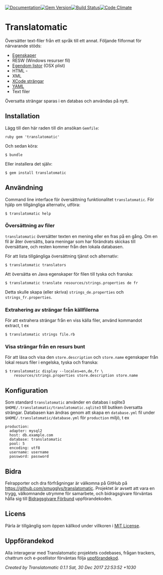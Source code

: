 [![Documentation](http://img.shields.io/badge/yard-docs-blue.svg)](http://www.rubydoc.info/gems/translatomatic)[![Gem Version](https://badge.fury.io/rb/translatomatic.svg)](https://badge.fury.io/rb/translatomatic)[![Build Status](https://travis-ci.org/smugglys/translatomatic.svg?branch=master)](https://travis-ci.org/smugglys/translatomatic)[![Code Climate](https://codeclimate.com/github/smugglys/translatomatic.svg)](https://codeclimate.com/github/smugglys/translatomatic)

# Translatomatic

Översätter text-filer från ett språk till ett annat. Följande filformat för närvarande stöds:

- [Egenskaper](https://en.wikipedia.org/wiki/.properties)
- RESW (Windows resurser fil)
- [Egendom listor](https://en.wikipedia.org/wiki/Property_list) (OSX plist)
- HTML -
- XML
- [XCode strängar](https://developer.apple.com/library/content/documentation/Cocoa/Conceptual/LoadingResources/Strings/Strings.html)
- [YAML](http://yaml.org/)
- Text filer

Översatta strängar sparas i en databas och användas på nytt.

## Installation

Lägg till den här raden till din ansökan `Gemfile`:

`ruby
gem 'translatomatic'
`

Och sedan köra:

    $ bundle

Eller installera det själv:

    $ gem install translatomatic

## Användning

Command line interface för översättning funktionalitet `translatomatic`. För hjälp om tillgängliga alternativ, utföra:

    $ translatomatic help

### Översättning av filer

`translatomatic` översätter texten en mening eller en fras på en gång. Om en fil är åter översätts, bara meningar som har förändrats skickas till översättare, och resten kommer från den lokala databasen.

För att lista tillgängliga översättning tjänst och alternativ:

    $ translatomatic translators

Att översätta en Java egenskaper för filen till tyska och franska:

    $ translatomatic translate resources/strings.properties de fr

Detta skulle skapa (eller skriva) `strings_de.properties` och `strings_fr.properties`.

### Extrahering av strängar från källfilerna

För att extrahera strängar från en viss källa filer, använd kommandot extract, t ex

    $ translatomatic strings file.rb

### Visa strängar från en resurs bunt

För att läsa och visa den `store.description` och `store.name` egenskaper från lokal resurs filer i engelska, tyska och franska:

    $ translatomatic display --locales=en,de,fr \
        resources/strings.properties store.description store.name

## Konfiguration

Som standard `translatomatic` använder en databas i sqlite3 `$HOME/.translatomatic/translatomatic.sqlite3` till butiken översatta strängar. Databasen kan ändras genom att skapa en `database.yml` fil under `$HOME/.translatomatic/database.yml` för `production` miljö, t ex

    production:
      adapter: mysql2
      host: db.example.com
      database: translatomatic
      pool: 5
      encoding: utf8
      username: username
      password: password

## Bidra

Felrapporter och dra förfrågningar är välkomna på GitHub på https://github.com/smugglys/translatomatic. Projektet är avsett att vara en trygg, välkomnande utrymme för samarbete, och bidragsgivare förväntas hålla sig till [Bidragsgivare Förbund](http://contributor-covenant.org) uppförandekoden.

## Licens

Pärla är tillgänglig som öppen källkod under villkoren i [MIT License](https://opensource.org/licenses/MIT).

## Uppförandekod

Alla interagerar med Translatomatic projektets codebases, frågan trackers, chattrum och e-postlistor förväntas följa [uppförandekod](https://github.com/smugglys/translatomatic/blob/master/CODE_OF_CONDUCT.md).

_Created by Translatomatic 0.1.1 Sat, 30 Dec 2017 22:53:52 +1030_

